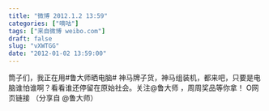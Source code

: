 ```yaml
---
title: "微博 2012.1.2 13:59"
categories: ["嘀咕"]
tags: ["来自微博 weibo.com"]
draft: false
slug: "vXWTGG"
date: "2012-01-02 13:59:00"
---
```


<p>筒子们，我正在用#鲁大师晒电脑# 神马牌子货，神马组装机，都来吧，只要是电脑谁怕谁啊？看看谁还停留在原始社会。关注@鲁大师 ，周周奖品等你拿！ O网页链接  （分享自 @鲁大师） ​​​​</p>
